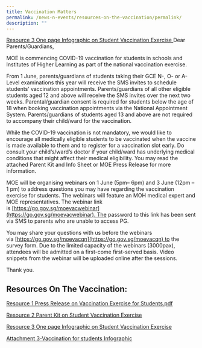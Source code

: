 ```yaml
---
title: Vaccination Matters
permalink: /news-n-events/resources-on-the-vaccination/permalink/
description: ""
---
```



[Resource 3 One page Infographic on Student Vaccination Exercise ](/files/Resource%203%20One%20page%20Infographic%20on%20Student%20Vaccination%20Exercise%20(1).pdf)Dear Parents/Guardians,

MOE is commencing COVID-19 vaccination for students in schools and Institutes of Higher Learning as part of the national vaccination exercise. 

From 1 June, parents/guardians of students taking their GCE N-, O- or A-Level examinations this year will receive the SMS invites to schedule students’ vaccination appointments. Parents/guardians of all other eligible students aged 12 and above will receive the SMS invites over the next two weeks. Parental/guardian consent is required for students below the age of 18 when booking vaccination appointments via the National Appointment System. Parents/guardians of students aged 13 and above are not required to accompany their child/ward for the vaccination.

While the COVID-19 vaccination is not mandatory, we would like to encourage all medically eligible students to be vaccinated when the vaccine is made available to them and to register for a vaccination slot early. Do consult your child’s/ward’s doctor if your child/ward has underlying medical conditions that might affect their medical eligibility. You may read the attached Parent Kit and Info Sheet or MOE Press Release for more information.

MOE will be organising webinars on 1 June (5pm– 6pm) and 3 June (12pm – 1 pm) to address questions you may have regarding the vaccination exercise for students. The webinars will feature an MOH medical expert and MOE representatives. The webinar link is [https://go.gov.sg/moevacwebinar](https://go.gov.sg/moevacwebinar). The password to this link has been sent via SMS to parents who are unable to access PG.

You may share your questions with us before the webinars via [https://go.gov.sg/moevacqn](https://go.gov.sg/moevacqn) to the survey form. Due to the limited capacity of the webinars (3000pax), attendees will be admitted on a first-come first-served basis. Video snippets from the webinar will be uploaded online after the sessions.

Thank you.


Resources On The Vaccination:
-------------------------------------

[Resource 1 Press Release on Vaccination Exercise for Students.pdf](/files/Resource%201%20Press%20Release%20on%20Vaccination%20Exercise%20for%20Students.pdf)

[Resource 2 Parent Kit on Student Vaccination Exercise](/files/Resource%202%20Parent%20Kit%20on%20Student%20Vaccination%20Exercise%20(1).pdf)

[Resource 3 One page Infographic on Student Vaccination Exercise ](/files/Resource%203%20One%20page%20Infographic%20on%20Student%20Vaccination%20Exercise%20(1).pdf)

[Attachment 3-Vaccination for students Infographic](/files/Attachment%203-Vaccination%20for%20students%20Infographic.pdf)